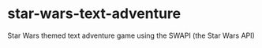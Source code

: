 # star-wars-text-adventure
Star Wars themed text adventure game using the SWAPI (the Star Wars API)

